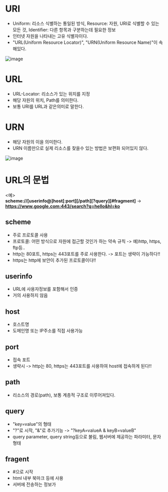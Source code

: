 __URI__
===================
- Uniform: 리소스 식별하는 통일된 방식, Resource: 자원, URI로 식별할 수 있는 모든 것, Identifier: 다른 항목과 구분하는데 필요한 정보
- 인터넷 자원을 나타내는 고유 식별자이다. 
- "URL(Uniform Resource Locator)", "URN(Uniform Resource Name)"이 속해있다.

![image](https://user-images.githubusercontent.com/96917871/154253657-d80b920c-b3fb-4949-8afd-4284959b5c6c.png)

__URL__
===================
- URL-Locator: 리소스가 있는 위치를 지정
- 해당 자원의 위치, Path를 의미한다.
- 보통 URI를 URL과 같은의미로 말한다.

__URN__
============
- 해당 자원의 이을 의미한다.
- URN 이름만으로 실제 리소스를 찾을수 있는 방법은 보편화 되어있지 않다.

![image](https://user-images.githubusercontent.com/96917871/154254458-950eb3dc-a50e-40fa-a1cd-7aa6aa790494.png)

__URL의 문법__
===================
<예>           
__scheme://[userinfo@]host[:port][/path][?query][#fragment]__ -> __https://www.google.com:443/search?q=hello&hl=ko__

__scheme__
-----------------------
- 주로 프로토콜 사용
- 프로토콜: 어떤 방식으로 자원에 접근할 것인가 하는 약속 규칙 -> 예)http, https, ftp등..
- http는 80포트, https는 443포트를 주로 사용한다. -> 포트는 생략이 가능하다!!
- https는 http에 보안이 추가된 프로토콜이다!!

__userinfo__
------------------------
- URL에 사용자정보를 포함해서 인증
- 거의 사용하지 않음

__host__
---------------
- 호스트명 
- 도메인명 또는 IP주소를 직접 사용가능

__port__
------------------
- 접속 포트
- 생략시 -> http는 80, https는 443포트를 사용하여 host에 접속하게 된다!!

__path__
----------
- 리소스의 경로(path), 보통 계층적 구조로 이루어져있다.

__query__
------------
- "key=value"의 형태
- "?"로 시작, "&"로 추가기능 -> "?keyA=valueA & keyB=valueB"
- query parameter, query string등으로 불림, 웹서버에 제공하는 파라미터, 문자 형태

__fragent__
--------------
- #으로 시작
- html 내부 북마크 등에 사용
- 서버에 전송하는 정보가 
